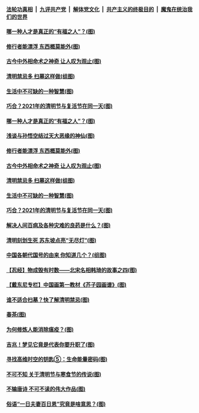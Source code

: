 

####  [法轮功真相](../../../../basic/blob/master/README.md?t=04052232) &nbsp;|&nbsp; [九评共产党](../../../../9ping.md/blob/master/README.md?t=04052232) &nbsp;|&nbsp; [解体党文化](../../../../jtdwh.md/blob/master/README.md?t=04052232)  &nbsp;|&nbsp; [共产主义的终极目的](../../../../gczydzjmd.md/blob/master/README.md?t=04052232) &nbsp;|&nbsp; [魔鬼在统治我们的世界](../../../../mgztzwmdsj.md/blob/master/README.md?t=04052232) 

#### [哪一种人才是真正的“有福之人”？(图)](../pages/p7/967738.md?t=04052232) 

#### [修行者能漂浮 东西概莫能外(图)](../pages/p7/967726.md?t=04052232) 

#### [古今中外相命术之神奇 让人叹为观止(图)](../pages/p7/964466.md?t=04052232) 

#### [清明禁忌多 扫墓这样做(组图)](../pages/p7/967619.md?t=04052232) 

#### [生活中不可缺的一种智慧(图)](../pages/p7/966382.md?t=04052232) 

#### [巧合？2021年的清明节与复活节在同一天(图)](../pages/p7/967641.md?t=04052232) 

#### [哪一种人才是真正的“有福之人”？(图)](../pages/p7/967738.md?t=04052232) 

#### [浅谈与孙悟空结过天大恶缘的神仙(图)](../pages/p7/967728.md?t=04052232) 

#### [修行者能漂浮 东西概莫能外(图)](../pages/p7/967726.md?t=04052232) 

#### [古今中外相命术之神奇 让人叹为观止(图)](../pages/p7/964466.md?t=04052232) 

#### [清明禁忌多 扫墓这样做(组图)](../pages/p7/967619.md?t=04052232) 

#### [生活中不可缺的一种智慧(图)](../pages/p7/966382.md?t=04052232) 

#### [巧合？2021年的清明节与复活节在同一天(图)](../pages/p7/967641.md?t=04052232) 

#### [解决人间百病及各种灾难的良药是什么？(图)](../pages/p7/967562.md?t=04052232) 

#### [清明刻划生死 苏东坡点亮“无尽灯”(图)](../pages/p7/967658.md?t=04052232) 

#### [中国各朝代国号的由来 你知道几个？(组图)](../pages/p7/967358.md?t=04052232) 

#### [【忍经】物成毁有时数——北宋名相韩琦的故事之四(图)](../pages/p7/967312.md?t=04052232) 

#### [【戴东尼专栏】中国画第一教材《芥子园画谱》(图)](../pages/p7/961635.md?t=04052232) 

#### [谁不适合扫墓？快了解清明禁忌(图)](../pages/p7/967448.md?t=04052232) 

#### [春茶(图)](../pages/p7/967590.md?t=04052232) 

#### [为何修炼人能消除瘟疫？(图)](../pages/p7/967452.md?t=04052232) 

#### [吉兆！梦见它竟是代表你要升职了(图)](../pages/p7/967421.md?t=04052232) 

#### [寻找高维时空的钥匙⑤：生命能量密码(图)](../pages/p7/967340.md?t=04052232) 

#### [不可不知 关于清明节与寒食节的传说(图)](../pages/p7/967198.md?t=04052232) 

#### [不输唐诗 不可不读的伟大作品(图)](../pages/p7/967420.md?t=04052232) 

#### [俗语“一日夫妻百日恩”究竟是啥意思？(图)](../pages/p7/967295.md?t=04052232) 

